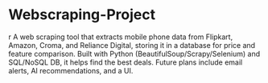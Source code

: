 # Webscraping-Project
r A web scraping tool that extracts mobile phone data from Flipkart, Amazon, Croma, and Reliance Digital, storing it in a database for price and feature comparison. Built with Python (BeautifulSoup/Scrapy/Selenium) and SQL/NoSQL DB, it helps find the best deals. Future plans include email alerts, AI recommendations, and a UI. 
